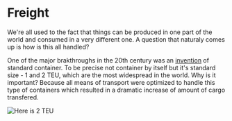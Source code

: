 # Freight

We're all used to the fact that things can be produced in one part of the world
and consumed in a very different one. A question that naturaly comes up is how
is this all handled?

One of the major brakthroughs in the 20th century was an [invention][1] of standard
container. To be precise not container by itself but it's standard size - 1 and 2 TEU,
which are the most widespread in the world. Why is it important? Because all means
of transport were optimized to handle this type of containers which resulted in a
dramatic increase of amount of cargo transfered.

![Here is 2 TEU][2]


[1]: https://en.wikipedia.org/wiki/Intermodal_container
[2]: https://upload.wikimedia.org/wikipedia/commons/d/df/Container_01_KMJ.jpg
